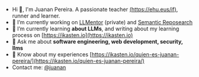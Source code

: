 
- Hi 👋, I'm Juanan Pereira. A passionate teacher [(https://ehu.eus/if)](https://www.ehu.eus/es/web/informatika-fakultatea), runner and learner.
- 🔭 I’m currently working on [LLMentor](https://github.com/juananpe/LLMentor-container) (private) and [Semantic Reposearch](https://reposearch.coddii.org)
- 📝 I’m currently learning **about LLMs**, and writing about my learning process on [https://ikasten.io](https://ikasten.io)
- 💬 Ask me about **software engineering, web development, security, llms**
- 📄 Know about my experiences [https://ikasten.io/quien-es-juanan-pereira/](https://ikasten.io/quien-es-juanan-pereira/)
- Contact me: [@juanan](https://twitter.com/juanan)

